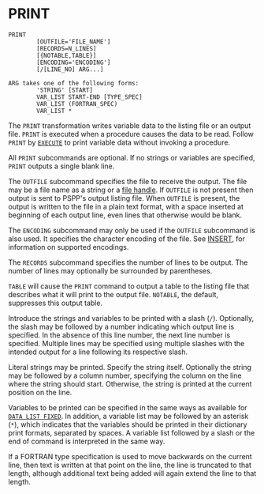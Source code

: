 # PRINT

```
PRINT
        [OUTFILE='FILE_NAME']
        [RECORDS=N_LINES]
        [{NOTABLE,TABLE}]
        [ENCODING='ENCODING']
        [/[LINE_NO] ARG...]

ARG takes one of the following forms:
        'STRING' [START]
        VAR_LIST START-END [TYPE_SPEC]
        VAR_LIST (FORTRAN_SPEC)
        VAR_LIST *
```

   The `PRINT` transformation writes variable data to the listing file
or an output file.  `PRINT` is executed when a procedure causes the
data to be read.  Follow `PRINT` by
[`EXECUTE`](../utilities/execute.md) to print variable data without
invoking a procedure.

   All `PRINT` subcommands are optional.  If no strings or variables are
specified, `PRINT` outputs a single blank line.

   The `OUTFILE` subcommand specifies the file to receive the output.
The file may be a file name as a string or a [file
handle](../../language/files/file-handles.md).  If `OUTFILE` is not
present then output is sent to PSPP's output listing file.  When
`OUTFILE` is present, the output is written to the file in a plain
text format, with a space inserted at beginning of each output line,
even lines that otherwise would be blank.

   The `ENCODING` subcommand may only be used if the `OUTFILE`
subcommand is also used.  It specifies the character encoding of the
file.  See [INSERT](../utilities/insert.md), for information on
supported encodings.

   The `RECORDS` subcommand specifies the number of lines to be output.
The number of lines may optionally be surrounded by parentheses.

   `TABLE` will cause the `PRINT` command to output a table to the
listing file that describes what it will print to the output file.
`NOTABLE`, the default, suppresses this output table.

   Introduce the strings and variables to be printed with a slash (`/`).
Optionally, the slash may be followed by a number indicating which
output line is specified.  In the absence of this line number, the next
line number is specified.  Multiple lines may be specified using
multiple slashes with the intended output for a line following its
respective slash.

   Literal strings may be printed.  Specify the string itself.
Optionally the string may be followed by a column number, specifying the
column on the line where the string should start.  Otherwise, the string
is printed at the current position on the line.

   Variables to be printed can be specified in the same ways as
available for [`DATA LIST FIXED`](data-list.md#data-list-fixed).  In addition,
a variable list may be followed by an asterisk (`*`), which indicates
that the variables should be printed in their dictionary print formats,
separated by spaces.  A variable list followed by a slash or the end of
command is interpreted in the same way.

   If a FORTRAN type specification is used to move backwards on the
current line, then text is written at that point on the line, the line
is truncated to that length, although additional text being added will
again extend the line to that length.

